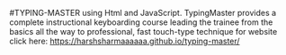 #TYPING-MASTER using Html and JavaScript.
TypingMaster provides a complete instructional keyboarding course leading the trainee from the basics all the way to professional, fast touch-type technique
for website click here: https://harshsharmaaaaaa.github.io/typing-master/

